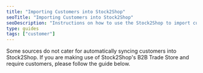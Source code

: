 ```yaml
---
title: "Importing Customers into Stock2Shop"
seoTitle: "Importing Customers into Stock2Shop"
seoDescription: "Instructions on how to use the Stock2Shop to import customers."
type: guides
tags: ["customer"]
---
```


Some sources do not cater for automatically syncing customers into Stock2Shop. 
If you are making use of Stock2Shop's B2B Trade Store and require customers, please follow the guide below.
